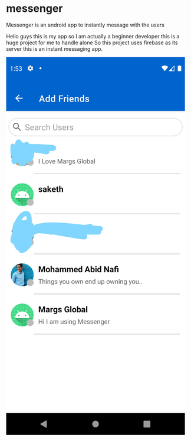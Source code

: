 # messenger
Messenger is an android app to instantly message with the users

Hello guys this is my app so I am actually a beginner developer this is a huge project for me to handle alone So this project uses firebase as its server this is an instant messaging app.


![](images/InkedScreenshot_20210125_135338_LI.jpg)
